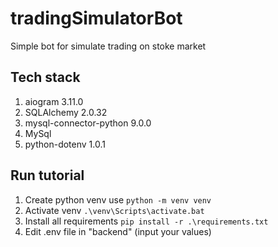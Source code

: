 # tradingSimulatorBot
Simple bot for simulate trading on stoke market


## Tech stack
1. aiogram 3.11.0
2. SQLAlchemy 2.0.32
3. mysql-connector-python 9.0.0
4. MySql
5. python-dotenv 1.0.1

## Run tutorial
1. Create python venv use `python -m venv venv`
2. Activate venv `.\venv\Scripts\activate.bat`
3. Install all requirements `pip install -r .\requirements.txt`
4. Edit .env file in "backend" (input your values)
